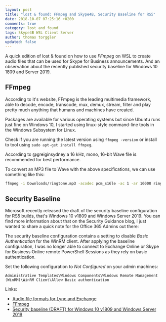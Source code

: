 ```yaml
---
layout: post
title: "lost & found: FFmpeg and Skype4B, Security Baseline for RS5"
date: 2018-10-07 07:25:16 +0200
comments: true
category: lost and found
tags: Skype4B WSL Client Server
author: thomas torggler
updated: false
---
```


A quick edition of lost & found on how to use _FFmpeg_ on WSL to create audio files that can be used for Skype for Business announcements. And an observation about the recently published security baseline for Windows 10 1809 and Server 2019.

<!-- more -->

## FFmpeg

According to it's website, FFmpeg is the leading multimedia framework, able to decode, encode, transcode, mux, demux, stream, filter and play pretty much anything that humans and machines have created. 

Packages are available for various operating systems but since Ubuntu runs just fine on Windows 10, I started using linux-style command-line tools in the Windows Subsystem for Linux.

Check if you are running the latest version using `ffmpeg -version` or install to tool using `sudo apt-get install ffmpeg`.

According to @greiginsydney a 16 kHz, mono, 16-bit Wave file is recommended for best performance.

To convert an MP3 file to Wave with the above specifications, we can use something like this: 

```bash
ffmpeg -i Downloads/ringtone.mp3 -acodec pcm_s16le -ac 1 -ar 16000 ringtone.wav
```

## Security Baseline 

Microsoft recently released the draft of the security baseline configuration for RS5 builds, that's Windows 10 v1809 and Windows Server 2019. You can find more information about that on the Security Guidance blog, I just wanted to share a quick note for the Office 365 Admins out there: 

The security baseline configuration contains a setting to disable _Basic Authentication_ for the WinRM client. After applying the baseline configuration, I was no longer able to connect to Exchange Online or Skype for Business Online remote PowerShell Sessions as they rely on basic authentication.

Set the following configuration to _Not Configured_ on your admin machines: 

```
Administrative Templates\Windows Components\Windows Remote Management (WinRM)\WinRM Client\Allow Basic authentication
```


Links:

- [Audio file formats for Lync and Exchange](https://greiginsydney.com/audio-file-formats-for-lync-and-exchange/)
- [FFmpeg](https://ffmpeg.org/)
- [Security baseline (DRAFT) for Windows 10 v1809 and Windows Server 2019](https://blogs.technet.microsoft.com/secguide/2018/10/01/security-baseline-draft-for-windows-10-v1809-and-windows-server-2019/)